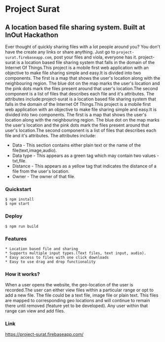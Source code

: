 Project Surat
=============
A location based file sharing system. Built at InOut Hackathon
--------------------------------------------------------------

Ever thought of quickly sharing files with a lot people around you? You don't have the create any links or share anything. Just go to `project-surat.firebaseapp.com`, post your files and viola, everyone has it. project-surat is a location based file sharing system that falls in the domain of the Internet Of Things.This project is a mobile first web application with an objective to make file sharing simple and easy.It is divided into two components. The first is a map that shows the user's location along with the neighbouring region. The blue dot on the map marks the user's location and the pink dots mark the files present around that user's location.The second component is a list of files that describes each file and it's attributes. The attributes include:project-surat is a location based file sharing system that falls in the domain of the Internet Of Things.This project is a mobile first web application with an objective to make file sharing simple and easy.It is divided into two components. The first is a map that shows the user's location along with the neighbouring region. The blue dot on the map marks the user's location and the pink dots mark the files present around that user's location.The second component is a list of files that describes each file and it's attributes. The attributes include:

  * Data - This section contains either plain text or the name of the file(text,image,audio).
  * Data type - This appears as a green tag which may contain two values - txt,file.
  * Distance - This appears as a yellow tag that indicates the distance of a file from the user's location.
  * Owner - The owner of that file.

### Quickstart
    $ npm install
    $ npm start

### Deploy
    $ npm run build

### Features
    * Location based file and sharing
    * Supports multiple input types.(Text files, text input, audio).
    * Easy access to files with one click downloads
    * Easy to use drag and drop functionality

### How it works?
When a user opens the website, the geo-location of the user is recorded.The user can either view files within a particular range or opt to add a new file. The file could be a text file, image file or plain text. This files are mapped to corresponding geo locations and will continue to remain there until removed (feature yet to be developed). Any user within that range can view and add files.

### Link
https://project-surat.firebaseapp.com/
